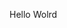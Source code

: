 Hello Wolrd













































































































































































































































































































































































































































































































































































































































































































































































































































































































































































































































































































































































































































































































































































































































































































































































































































































































































































































































































































































































































































































































































































































































































































































































































































































































































































































































































































































































































































































































